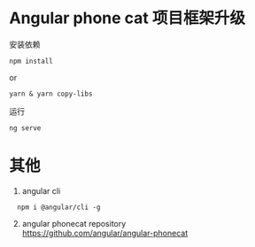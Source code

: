 # Angular phone cat 项目框架升级

安装依赖  
```
npm install
```
or
```
yarn & yarn copy-libs
```
运行  
```
ng serve
```

# 其他
1. angular cli
```
  npm i @angular/cli -g
```

2. angular phonecat repository   
https://github.com/angular/angular-phonecat